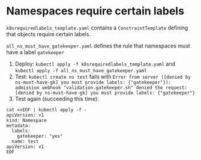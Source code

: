 # Namespaces require certain labels

`k8srequiredlabels_template.yaml` contains a `ConstraintTemplate` defining that objects require certain labels.

`all_ns_must_have_gatekeeper.yaml` defines the rule that namespaces must have a label `gatekeeper`

1. Deploy: `kubectl apply -f k8srequiredlabels_template.yaml` and `kubectl apply -f all_ns_must_have_gatekeeper.yaml`
2. Test: `kubectl create ns test` fails with `Error from server ([denied by ns-must-have-gk] you must provide labels: {"gatekeeper"}): admission webhook "validation.gatekeeper.sh" denied the request: [denied by ns-must-have-gk] you must provide labels: {"gatekeeper"}`
3. Test again (succeeding this time):
```
cat <<EOF | kubectl apply -f -
apiVersion: v1
kind: Namespace
metadata:
  labels:
    gatekeeper: "yes"
  name: test
apiVersion: v1
EOF
```
